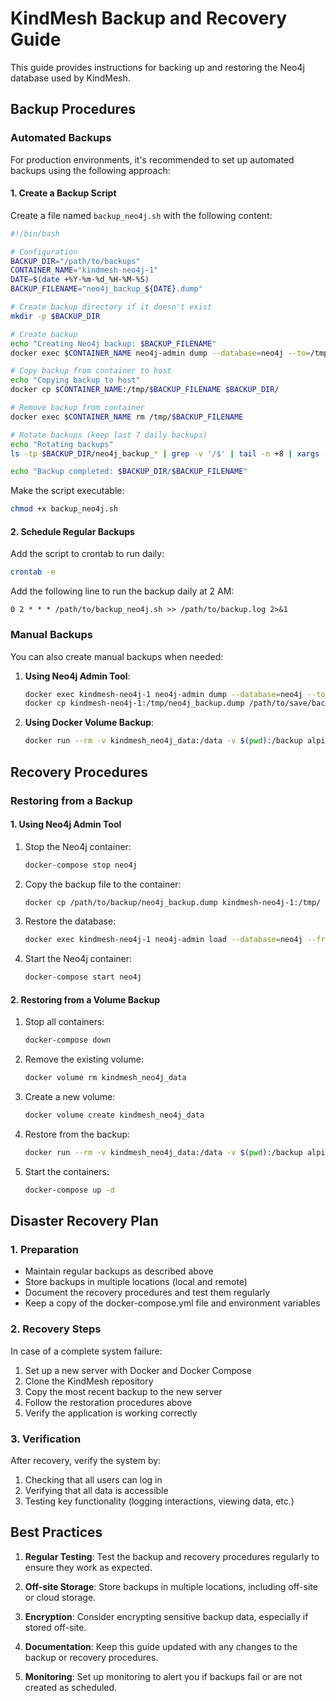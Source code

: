 # KindMesh Backup and Recovery Guide

This guide provides instructions for backing up and restoring the Neo4j database used by KindMesh.

## Backup Procedures

### Automated Backups

For production environments, it's recommended to set up automated backups using the following approach:

#### 1. Create a Backup Script

Create a file named `backup_neo4j.sh` with the following content:

```bash
#!/bin/bash

# Configuration
BACKUP_DIR="/path/to/backups"
CONTAINER_NAME="kindmesh-neo4j-1"
DATE=$(date +%Y-%m-%d_%H-%M-%S)
BACKUP_FILENAME="neo4j_backup_${DATE}.dump"

# Create backup directory if it doesn't exist
mkdir -p $BACKUP_DIR

# Create backup
echo "Creating Neo4j backup: $BACKUP_FILENAME"
docker exec $CONTAINER_NAME neo4j-admin dump --database=neo4j --to=/tmp/$BACKUP_FILENAME

# Copy backup from container to host
echo "Copying backup to host"
docker cp $CONTAINER_NAME:/tmp/$BACKUP_FILENAME $BACKUP_DIR/

# Remove backup from container
docker exec $CONTAINER_NAME rm /tmp/$BACKUP_FILENAME

# Rotate backups (keep last 7 daily backups)
echo "Rotating backups"
ls -tp $BACKUP_DIR/neo4j_backup_* | grep -v '/$' | tail -n +8 | xargs -I {} rm -- {}

echo "Backup completed: $BACKUP_DIR/$BACKUP_FILENAME"
```

Make the script executable:

```bash
chmod +x backup_neo4j.sh
```

#### 2. Schedule Regular Backups

Add the script to crontab to run daily:

```bash
crontab -e
```

Add the following line to run the backup daily at 2 AM:

```
0 2 * * * /path/to/backup_neo4j.sh >> /path/to/backup.log 2>&1
```

### Manual Backups

You can also create manual backups when needed:

1. **Using Neo4j Admin Tool**:

   ```bash
   docker exec kindmesh-neo4j-1 neo4j-admin dump --database=neo4j --to=/tmp/neo4j_backup.dump
   docker cp kindmesh-neo4j-1:/tmp/neo4j_backup.dump /path/to/save/backup/
   ```

2. **Using Docker Volume Backup**:

   ```bash
   docker run --rm -v kindmesh_neo4j_data:/data -v $(pwd):/backup alpine tar -czf /backup/neo4j_data_backup.tar.gz /data
   ```

## Recovery Procedures

### Restoring from a Backup

#### 1. Using Neo4j Admin Tool

1. Stop the Neo4j container:

   ```bash
   docker-compose stop neo4j
   ```

2. Copy the backup file to the container:

   ```bash
   docker cp /path/to/backup/neo4j_backup.dump kindmesh-neo4j-1:/tmp/
   ```

3. Restore the database:

   ```bash
   docker exec kindmesh-neo4j-1 neo4j-admin load --database=neo4j --from=/tmp/neo4j_backup.dump --force
   ```

4. Start the Neo4j container:

   ```bash
   docker-compose start neo4j
   ```

#### 2. Restoring from a Volume Backup

1. Stop all containers:

   ```bash
   docker-compose down
   ```

2. Remove the existing volume:

   ```bash
   docker volume rm kindmesh_neo4j_data
   ```

3. Create a new volume:

   ```bash
   docker volume create kindmesh_neo4j_data
   ```

4. Restore from the backup:

   ```bash
   docker run --rm -v kindmesh_neo4j_data:/data -v $(pwd):/backup alpine sh -c "cd /data && tar -xzf /backup/neo4j_data_backup.tar.gz --strip 1"
   ```

5. Start the containers:

   ```bash
   docker-compose up -d
   ```

## Disaster Recovery Plan

### 1. Preparation

- Maintain regular backups as described above
- Store backups in multiple locations (local and remote)
- Document the recovery procedures and test them regularly
- Keep a copy of the docker-compose.yml file and environment variables

### 2. Recovery Steps

In case of a complete system failure:

1. Set up a new server with Docker and Docker Compose
2. Clone the KindMesh repository
3. Copy the most recent backup to the new server
4. Follow the restoration procedures above
5. Verify the application is working correctly

### 3. Verification

After recovery, verify the system by:

1. Checking that all users can log in
2. Verifying that all data is accessible
3. Testing key functionality (logging interactions, viewing data, etc.)

## Best Practices

1. **Regular Testing**: Test the backup and recovery procedures regularly to ensure they work as expected.

2. **Off-site Storage**: Store backups in multiple locations, including off-site or cloud storage.

3. **Encryption**: Consider encrypting sensitive backup data, especially if stored off-site.

4. **Documentation**: Keep this guide updated with any changes to the backup or recovery procedures.

5. **Monitoring**: Set up monitoring to alert you if backups fail or are not created as scheduled.